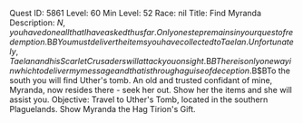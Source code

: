 Quest ID: 5861
Level: 60
Min Level: 52
Race: nil
Title: Find Myranda
Description: $N, you have done all that I have asked thus far. Only one step remains in your quest of redemption.$B$BYou must deliver the items you have collected to Taelan. Unfortunately, Taelan and his Scarlet Crusaders will attack you on sight.$B$BThere is only one way in which to deliver my message and that is through a guise of deception.$B$BTo the south you will find Uther's tomb. An old and trusted confidant of mine, Myranda, now resides there - seek her out. Show her the items and she will assist you.
Objective: Travel to Uther's Tomb, located in the southern Plaguelands. Show Myranda the Hag Tirion's Gift.
